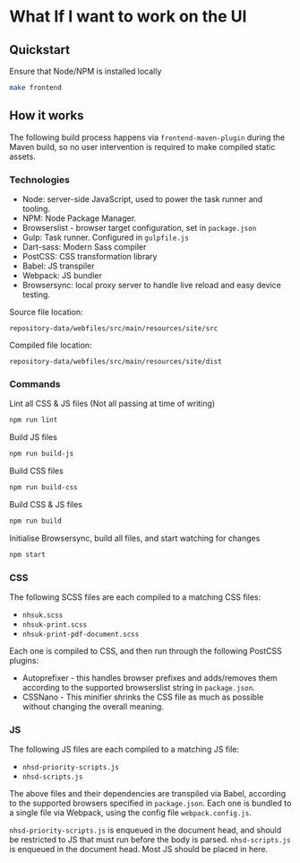 # What If I want to work on the UI

## Quickstart

Ensure that Node/NPM is installed locally

```bash
make frontend
```

## How it works

The following build process happens via `frontend-maven-plugin` during the Maven
 build, so no user intervention is required to make compiled static assets.

### Technologies

- Node: server-side JavaScript, used to power the task runner and tooling.
- NPM: Node Package Manager.
- Browserslist - browser target configuration, set in `package.json`
- Gulp: Task runner. Configured in `gulpfile.js`
- Dart-sass: Modern Sass compiler
- PostCSS: CSS transformation library
- Babel: JS transpiler
- Webpack: JS bundler
- Browsersync: local proxy server to handle live reload and easy device testing.

Source file location:

`repository-data/webfiles/src/main/resources/site/src`

Compiled file location:

`repository-data/webfiles/src/main/resources/site/dist`

### Commands

Lint all CSS & JS files (Not all passing at time of writing)

```bash
npm run lint
```

Build JS files

```bash
npm run build-js
```
Build CSS files

```bash
npm run build-css
```

Build CSS & JS files

```bash
npm run build
```

Initialise Browsersync, build all files, and start watching for changes

```bash
npm start
```

### CSS

The following SCSS files are each compiled to a matching CSS files:
- `nhsuk.scss`
- `nhsuk-print.scss`
- `nhsuk-print-pdf-document.scss`

Each one is compiled to CSS, and then run through the following PostCSS plugins:
- Autoprefixer - this handles browser prefixes and adds/removes them according to
the supported browserslist string in `package.json`.
- CSSNano - This minifier shrinks the CSS file as much as possible without
changing the overall meaning.

### JS

The following JS files are each compiled to a matching JS file:
- `nhsd-priority-scripts.js`
- `nhsd-scripts.js`

The above files and their dependencies are transpiled via Babel, according to the supported browsers specified in `package.json`. Each one is bundled to a single file via Webpack, using the config file `webpack.config.js`.

`nhsd-priority-scripts.js` is enqueued in the document head, and should be
restricted to JS that must run before the body is parsed.
`nhsd-scripts.js` is enqueued in the document head. Most JS should be placed in here.
